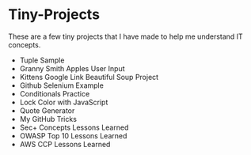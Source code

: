 # Tiny-Projects
These are a few tiny projects that I have made to help me understand IT concepts.
- Tuple Sample
- Granny Smith Apples User Input
- Kittens Google Link Beautiful Soup Project
- Github Selenium Example
- Conditionals Practice
- Lock Color with JavaScript
- Quote Generator
- My GitHub Tricks
- Sec+ Concepts Lessons Learned
- OWASP Top 10 Lessons Learned
- AWS CCP Lessons Learned
